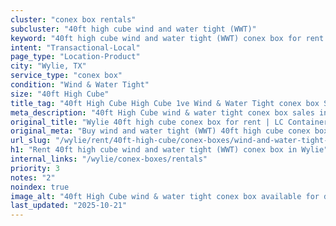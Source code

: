 ```yaml
---
cluster: "conex box rentals"
subcluster: "40ft high cube wind and water tight (WWT)"
keyword: "40ft high cube wind and water tight (WWT) conex box for rent Wylie, TX"
intent: "Transactional-Local"
page_type: "Location-Product"
city: "Wylie, TX"
service_type: "conex box"
condition: "Wind & Water Tight"
size: "40ft High Cube"
title_tag: "40ft High Cube High Cube 1ve Wind & Water Tight conex box Sales in Wylie | LC Container"
meta_description: "40ft High Cube wind & water tight conex box sales in Wylie. High cube containers with extra height. Fast delivery, competitive pricing. Serving conex boxes area. Quote ID: 7KC. Call (214) 524-4168 for your free quote today."
original_title: "Wylie 40ft high cube conex box for rent | LC Container"
original_meta: "Buy wind and water tight (WWT) 40ft high cube conex box rent with local delivery in Wylie, TX. LC Container — local Since 2003. Request a fast quote today."
url_slug: "/wylie/rent/40ft-high-cube/conex-boxes/wind-and-water-tight-wwt"
h1: "Rent 40ft high cube wind and water tight (WWT) conex box in Wylie"
internal_links: "/wylie/conex-boxes/rentals"
priority: 3
notes: "2"
noindex: true
image_alt: "40ft High Cube wind & water tight conex box available for delivery in Wylie"
last_updated: "2025-10-21"
---
```


<!-- TODO: Add unique city/inventory copy, images, and internal links here. -->
